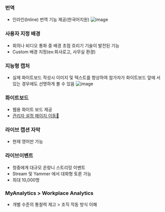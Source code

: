 ### 번역
- 인라인(Inline) 번역 기능 제공(한국어지원)
![image](https://user-images.githubusercontent.com/59379923/79426801-a717d880-7ffe-11ea-988f-684878afe129.png)
### 사용자 지정 배경
- 회의나 비디오 통화 중 배경 초점 흐리기 기술이 발전된 기능
- Custom 배경 지정(ex:회사로고, 사무실 환경)
### 지능형 캡처
- 실제 화이트보드 작성시 이미지 및 텍스트를 향상하여 참가자가 화이트보드 앞에 서 있는 경우에도 선명하게 볼 수 있음
![image](https://user-images.githubusercontent.com/59379923/79428200-c879c400-8000-11ea-91be-c0318f743e5e.png)
### 화이트보드
- 웹용 화이트 보드 제공
- [관리자 설정 페이지 이동🔗](https://support.microsoft.com/ko-kr/office/%ec%a1%b0%ec%a7%81%ec%97%90-%eb%8c%80%ed%95%b4-microsoft-whiteboard-%ec%82%ac%ec%9a%a9-%ec%84%a4%ec%a0%95-1caaa2e2-5c18-4bdf-b878-2d98f1da4b24?ui=ko-kr&rs=ko-kr&ad=kr#bkmk_01)
### 라이브 캡션 자막
- 현재 영어만 가능
### 라이브이벤트
- 청중에게 대규모 온랑니 스트리밍 이벤트
- Stream 및 Yammer 에서 대화형 토론 가능
- 최대 10,000명 
### MyAnalytics > Workplace Analytics
- 개별 수준의 통찰력 제고 > 조직 작동 방식 이해
